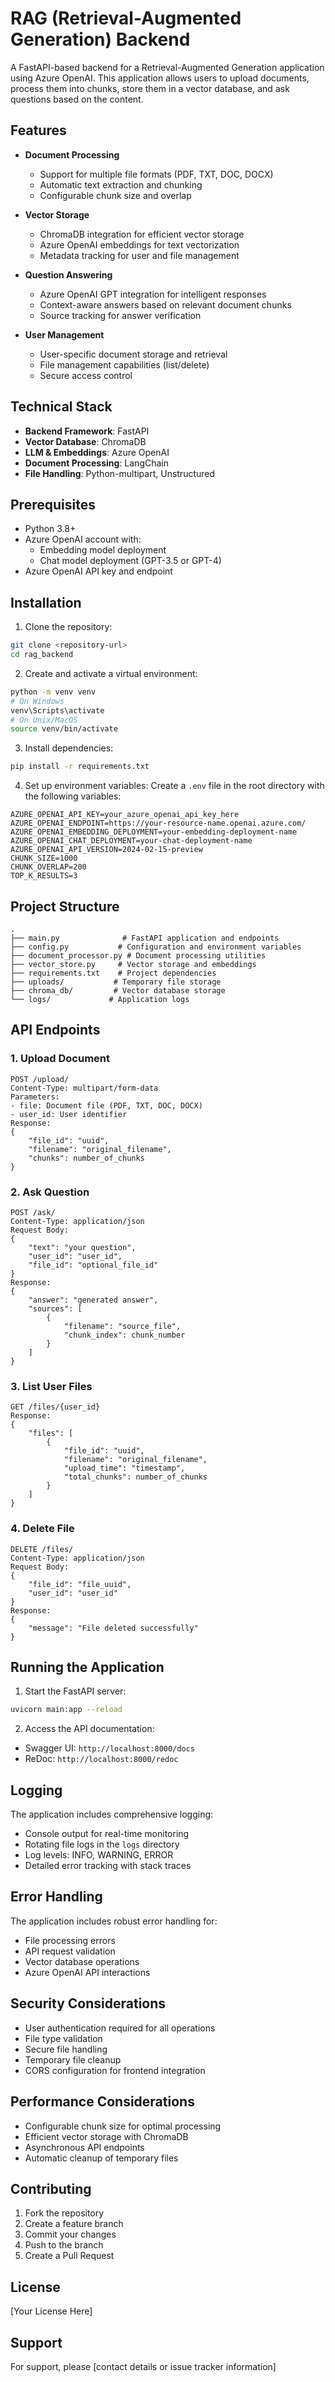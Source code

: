 # RAG (Retrieval-Augmented Generation) Backend

A FastAPI-based backend for a Retrieval-Augmented Generation application using Azure OpenAI. This application allows users to upload documents, process them into chunks, store them in a vector database, and ask questions based on the content.

## Features

- **Document Processing**
  - Support for multiple file formats (PDF, TXT, DOC, DOCX)
  - Automatic text extraction and chunking
  - Configurable chunk size and overlap

- **Vector Storage**
  - ChromaDB integration for efficient vector storage
  - Azure OpenAI embeddings for text vectorization
  - Metadata tracking for user and file management

- **Question Answering**
  - Azure OpenAI GPT integration for intelligent responses
  - Context-aware answers based on relevant document chunks
  - Source tracking for answer verification

- **User Management**
  - User-specific document storage and retrieval
  - File management capabilities (list/delete)
  - Secure access control

## Technical Stack

- **Backend Framework**: FastAPI
- **Vector Database**: ChromaDB
- **LLM & Embeddings**: Azure OpenAI
- **Document Processing**: LangChain
- **File Handling**: Python-multipart, Unstructured

## Prerequisites

- Python 3.8+
- Azure OpenAI account with:
  - Embedding model deployment
  - Chat model deployment (GPT-3.5 or GPT-4)
- Azure OpenAI API key and endpoint

## Installation

1. Clone the repository:
```bash
git clone <repository-url>
cd rag_backend
```

2. Create and activate a virtual environment:
```bash
python -m venv venv
# On Windows
venv\Scripts\activate
# On Unix/MacOS
source venv/bin/activate
```

3. Install dependencies:
```bash
pip install -r requirements.txt
```

4. Set up environment variables:
Create a `.env` file in the root directory with the following variables:
```
AZURE_OPENAI_API_KEY=your_azure_openai_api_key_here
AZURE_OPENAI_ENDPOINT=https://your-resource-name.openai.azure.com/
AZURE_OPENAI_EMBEDDING_DEPLOYMENT=your-embedding-deployment-name
AZURE_OPENAI_CHAT_DEPLOYMENT=your-chat-deployment-name
AZURE_OPENAI_API_VERSION=2024-02-15-preview
CHUNK_SIZE=1000
CHUNK_OVERLAP=200
TOP_K_RESULTS=3
```

## Project Structure

```
.
├── main.py              # FastAPI application and endpoints
├── config.py           # Configuration and environment variables
├── document_processor.py # Document processing utilities
├── vector_store.py     # Vector storage and embeddings
├── requirements.txt    # Project dependencies
├── uploads/           # Temporary file storage
├── chroma_db/         # Vector database storage
└── logs/             # Application logs
```

## API Endpoints

### 1. Upload Document
```http
POST /upload/
Content-Type: multipart/form-data
Parameters:
- file: Document file (PDF, TXT, DOC, DOCX)
- user_id: User identifier
Response:
{
    "file_id": "uuid",
    "filename": "original_filename",
    "chunks": number_of_chunks
}
```

### 2. Ask Question
```http
POST /ask/
Content-Type: application/json
Request Body:
{
    "text": "your question",
    "user_id": "user_id",
    "file_id": "optional_file_id"
}
Response:
{
    "answer": "generated answer",
    "sources": [
        {
            "filename": "source_file",
            "chunk_index": chunk_number
        }
    ]
}
```

### 3. List User Files
```http
GET /files/{user_id}
Response:
{
    "files": [
        {
            "file_id": "uuid",
            "filename": "original_filename",
            "upload_time": "timestamp",
            "total_chunks": number_of_chunks
        }
    ]
}
```

### 4. Delete File
```http
DELETE /files/
Content-Type: application/json
Request Body:
{
    "file_id": "file_uuid",
    "user_id": "user_id"
}
Response:
{
    "message": "File deleted successfully"
}
```

## Running the Application

1. Start the FastAPI server:
```bash
uvicorn main:app --reload
```

2. Access the API documentation:
- Swagger UI: `http://localhost:8000/docs`
- ReDoc: `http://localhost:8000/redoc`

## Logging

The application includes comprehensive logging:
- Console output for real-time monitoring
- Rotating file logs in the `logs` directory
- Log levels: INFO, WARNING, ERROR
- Detailed error tracking with stack traces

## Error Handling

The application includes robust error handling for:
- File processing errors
- API request validation
- Vector database operations
- Azure OpenAI API interactions

## Security Considerations

- User authentication required for all operations
- File type validation
- Secure file handling
- Temporary file cleanup
- CORS configuration for frontend integration

## Performance Considerations

- Configurable chunk size for optimal processing
- Efficient vector storage with ChromaDB
- Asynchronous API endpoints
- Automatic cleanup of temporary files

## Contributing

1. Fork the repository
2. Create a feature branch
3. Commit your changes
4. Push to the branch
5. Create a Pull Request

## License

[Your License Here]

## Support

For support, please [contact details or issue tracker information] 